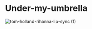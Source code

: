 # Under-my-umbrella


![tom-holland-rihanna-lip-sync (1)](https://github.com/CodingTrophyWife/under-my-umbrella/assets/126922695/1d59c746-0c81-4d8b-8cd9-619720b7bc36)
